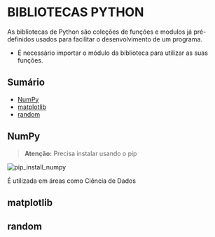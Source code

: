 # BIBLIOTECAS PYTHON 

As bibliotecas de Python são coleções de funções e modulos já pré-definidos usados para facilitar o desenvolvimento de um programa.
- É necessário importar o módulo da biblioteca para utilizar as suas funções.


## Sumário
- [NumPy](#numpy)
- [matplotlib](#matplotlib)
- [random](#random)

## NumPy
> **Atenção:** Precisa instalar usando o pip

![pip_install_numpy](https://github.com/user-attachments/assets/6113a33c-597c-43ae-9b9b-a1895f604df7)

É utilizada em áreas como Ciência de Dados

## matplotlib

## random
